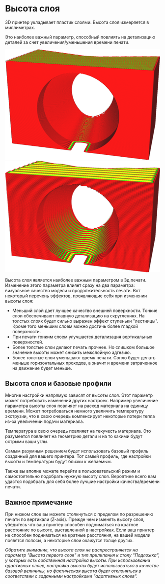 Высота слоя
====
3D принтер укладывает пластик слоями. Высота слоя измеряется в миллиметрах.

Это наиболее важный параметр, способный повлиять на детализацию деталей за счет увеличения/уменьшения времени печати.

![Высота слоя 0.1mm ](../../../articles/images/layer_height_0.1.png)
![Высота слоя 0.3mm ](../../../articles/images/layer_height_0.3.png)

Высота слоя является наиболее важным параметром в 3д печати. Изменение этого параметра влияет сразу на два параметра: визуальное качество модели и продолжительность печати. 
Вот некоторый перечень эффектов, проявляющие себя при изменении высоты слоя:

* Меньший слой дает лучшее качество внешней поверхности. Тонкие слои обеспечивают плавную детализацию на скруглениях. На толстых слоях будет сильно выражен эффект ступеньки "лестницы". Кроме того меньшим слоем можно достичь более гладкой поверхности.
* При печати тонким слоем улучшается детализация вертикальных поверхностей.
* Более толстые слои делают печать прочнее. Но слишком большое значение высоты может снизить межслойную адгезию.
* Более толстые слои уменьшают время печати. Сопло будет делать меньше горизонтальных проходов, а значит и времени затраченное на движение будет меньше.

Высота слоя и базовые профили
----

Многие настройки напрямую зависят от высоты слоя. Этот параметр может потребовать изменений других настроек. Например увеличение параметра высоты слоя повлияет на расход материала на единицу времени. Может потребоваться немного увеличить температуру экструзии, что в свою очередь компенсирует некоторые потери тепла из-за увеличении подачи материала.

Температура в свою очередь повлияет на текучесть материала.  Это разумеется повлияет на геометрию детали и на то какими будут острыми ваши углы.

Самым разумным решением будет использовать базовый профиль созданный для вашего принтера. Тот самый профиль, где настройки высоты и температуры будут близки к желаемым.

Также вы вполне можете перейти в пользовательский режим и самостоятельно подобрать нужную высоту слоя. Вероятнее всего вам удастся подобрать для себя более лучшие настройки качества/времени печати.

Важное примечание
----

При низком слое вы можете столкнуться с пределом по разрешению печати по вертикали (Z-axis). Прежде чем изменять высоту слоя, убедитесь что ваш принтер способен подниматься на кратное расстояние по высоте, выставленной в настройках. Если ваш принтер не способен подниматься на кратные расстояния, на вашей модели появятся полосы, а некоторые слои окажутся толще других.

*Обратите внимание, что высота слоя не распространяется на параметр "Высота первого слоя" и тип прилипания к столу "Подложка", у которых есть собственная настройка высоты. При использовании адаптивных слоев, настройка высоты будет использоваться в качестве базовой величины, но фактическая высота будет отклоняться в соответствии с заданными настройками "адаптивных слоев".*
